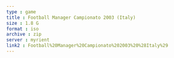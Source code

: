 ```yaml
---
type : game
title : Football Manager Campionato 2003 (Italy)
size : 1.8 G
format : iso
archive : zip
server : myrient
link2 : Football%20Manager%20Campionato%202003%20%28Italy%29
---
```

